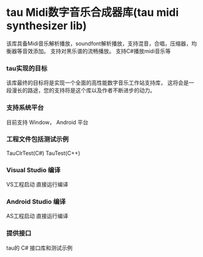 # tau Midi数字音乐合成器库(tau midi synthesizer lib)
该库具备Midi音乐解析播放，soundfont解析播放，支持混音，合唱，压缩器，均衡器等音效添加。
支持对黑乐谱的流畅播放。
支持C#播放midi音乐等

### tau实现的目标
该库最终的目标将是实现一个全面的高性能数字音乐工作站支持库，
这将会是一段漫长的路途，您的支持将是这个库以及作者不断进步的动力。

### 支持系统平台
目前支持
   Window， 
   Android 平台
   
### 工程文件包括测试示例
TauClrTest(C#)
TauTest(C++)

### Visual Studio 编译
VS工程启动 直接运行编译

### Android Studio 编译
AS工程启动 直接运行编译


### 提供接口
tau的 C# 接口库和测试示例

